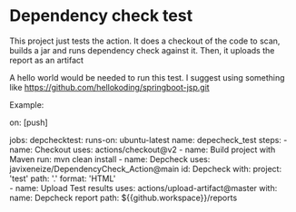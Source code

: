 
# Dependency check test

This project just tests the action. It does a checkout of the code to scan, builds a jar and runs dependency check against it. Then, it uploads the report as an artifact

A hello world would be needed to run this test. I suggest using something like https://github.com/hellokoding/springboot-jsp.git


Example:

on: [push]

jobs:
  depchecktest:
    runs-on: ubuntu-latest
    name: depecheck_test
    steps:
      - name: Checkout
        uses: actions/checkout@v2
      - name: Build project with Maven
        run: mvn clean install
      - name: Depcheck
        uses: javixeneize/DependencyCheck_Action@main
        id: Depcheck
        with:
          project: 'test'
          path: '.'
          format: 'HTML'    
      - name: Upload Test results
        uses: actions/upload-artifact@master
        with:
           name: Depcheck report
           path: ${{github.workspace}}/reports
